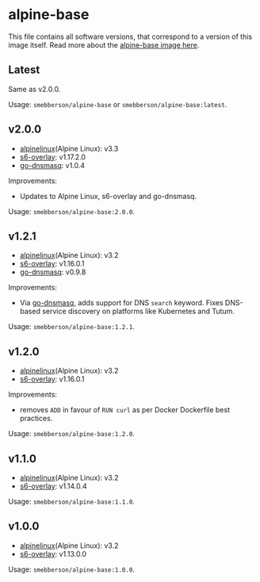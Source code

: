 # alpine-base

This file contains all software versions, that correspond to a version of this image itself. Read more about the [alpine-base image here][alpinebase].

## Latest

Same as v2.0.0.

Usage: `smebberson/alpine-base` or `smebberson/alpine-base:latest`.

## v2.0.0

- [alpinelinux](Alpine Linux): v3.3
- [s6-overlay][s6-overlay]: v1.17.2.0
- [go-dnsmasq][godnsmasq]: v1.0.4

Improvements:

- Updates to Alpine Linux, s6-overlay and go-dnsmasq.

Usage: `smebberson/alpine-base:2.0.0`.

## v1.2.1

- [alpinelinux](Alpine Linux): v3.2
- [s6-overlay][s6-overlay]: v1.16.0.1
- [go-dnsmasq][godnsmasq]: v0.9.8

Improvements:

- Via [go-dnsmasq][godnsmasq], adds support for DNS `search` keyword. Fixes DNS-based service discovery on platforms like Kubernetes and Tutum.

Usage: `smebberson/alpine-base:1.2.1`.

## v1.2.0

- [alpinelinux](Alpine Linux): v3.2
- [s6-overlay][s6-overlay]: v1.16.0.1

Improvements:

- removes `ADD` in favour of `RUN curl` as per Docker Dockerfile best practices.

Usage: `smebberson/alpine-base:1.2.0`.

## v1.1.0

- [alpinelinux](Alpine Linux): v3.2
- [s6-overlay][s6-overlay]: v1.14.0.4

Usage: `smebberson/alpine-base:1.1.0`.

## v1.0.0

- [alpinelinux](Alpine Linux): v3.2
- [s6-overlay][s6-overlay]: v1.13.0.0

Usage: `smebberson/alpine-base:1.0.0`.

[s6-overlay]: https://github.com/just-containers/s6-overlay
[alpinelinux]: https://www.alpinelinux.org/
[alpinebase]: https://github.com/smebberson/docker-alpine/tree/master/alpine-base
[godnsmasq]: https://github.com/janeczku/go-dnsmasq
